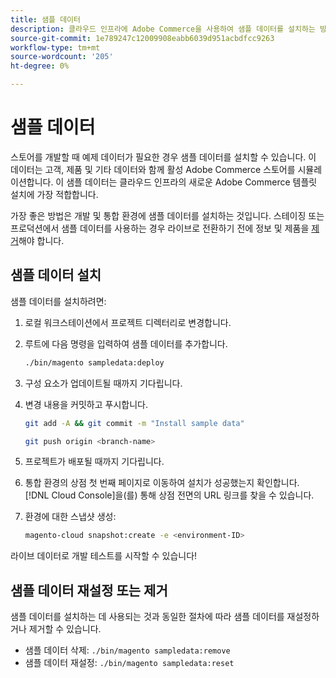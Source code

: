 ```yaml
---
title: 샘플 데이터
description: 클라우드 인프라에 Adobe Commerce을 사용하여 샘플 데이터를 설치하는 방법을 알아봅니다.
source-git-commit: 1e789247c12009908eabb6039d951acbdfcc9263
workflow-type: tm+mt
source-wordcount: '205'
ht-degree: 0%

---
```


# 샘플 데이터

스토어를 개발할 때 예제 데이터가 필요한 경우 샘플 데이터를 설치할 수 있습니다. 이 데이터는 고객, 제품 및 기타 데이터와 함께 활성 Adobe Commerce 스토어를 시뮬레이션합니다. 이 샘플 데이터는 클라우드 인프라의 새로운 Adobe Commerce 템플릿 설치에 가장 적합합니다.

가장 좋은 방법은 개발 및 통합 환경에 샘플 데이터를 설치하는 것입니다. 스테이징 또는 프로덕션에서 샘플 데이터를 사용하는 경우 라이브로 전환하기 전에 정보 및 제품을 [제거](#reset-or-uninstall-sample-data)해야 합니다.

## 샘플 데이터 설치

샘플 데이터를 설치하려면:

1. 로컬 워크스테이션에서 프로젝트 디렉터리로 변경합니다.

1. 루트에 다음 명령을 입력하여 샘플 데이터를 추가합니다.

   ```bash
   ./bin/magento sampledata:deploy
   ```

1. 구성 요소가 업데이트될 때까지 기다립니다.

1. 변경 내용을 커밋하고 푸시합니다.

   ```bash
   git add -A && git commit -m "Install sample data"
   ```

   ```bash
   git push origin <branch-name>
   ```

1. 프로젝트가 배포될 때까지 기다립니다.

1. 통합 환경의 상점 첫 번째 페이지로 이동하여 설치가 성공했는지 확인합니다. [!DNL Cloud Console]을(를) 통해 상점 전면의 URL 링크를 찾을 수 있습니다.

1. 환경에 대한 스냅샷 생성:

   ```bash
   magento-cloud snapshot:create -e <environment-ID>
   ```

라이브 데이터로 개발 테스트를 시작할 수 있습니다!

## 샘플 데이터 재설정 또는 제거

샘플 데이터를 설치하는 데 사용되는 것과 동일한 절차에 따라 샘플 데이터를 재설정하거나 제거할 수 있습니다.

- 샘플 데이터 삭제: `./bin/magento sampledata:remove`
- 샘플 데이터 재설정: `./bin/magento sampledata:reset`
